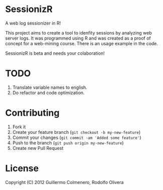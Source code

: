SessionizR
==========

A web log sessionizer in R!

This project aims to create a tool to idenfity sessions by analyzing web server logs.
It was programmed using R and was created as a proof of concept for a web-mining course.
There is an usage example in the code.

SessionizR is beta and needs your colaboration!

TODO
====

1. Translate variable names to english.
2. Do refactor and code optimization.

Contributing
============

1. Fork it
2. Create your feature branch (`git checkout -b my-new-feature`)
3. Commit your changes (`git commit -am 'Added some feature'`)
4. Push to the branch (`git push origin my-new-feature`)
5. Create new Pull Request


License
=======

Copyright (C) 2012  Guillermo Colmenero, Rodolfo Olivera
